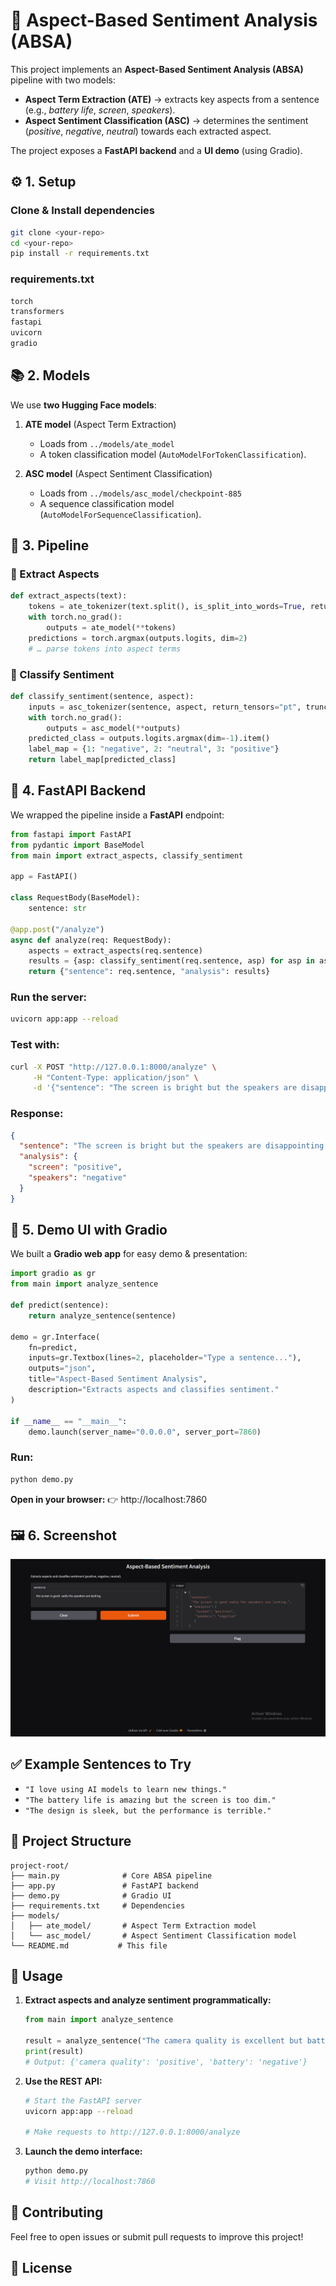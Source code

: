 # 📝 Aspect-Based Sentiment Analysis (ABSA)

This project implements an **Aspect-Based Sentiment Analysis (ABSA)** pipeline with two models:
* **Aspect Term Extraction (ATE)** → extracts key aspects from a sentence (e.g., *battery life*, *screen*, *speakers*).
* **Aspect Sentiment Classification (ASC)** → determines the sentiment (*positive*, *negative*, *neutral*) towards each extracted aspect.

The project exposes a **FastAPI backend** and a **UI demo** (using Gradio).

## ⚙️ 1. Setup

### Clone & Install dependencies

```bash
git clone <your-repo>
cd <your-repo>
pip install -r requirements.txt
```

### requirements.txt

```txt
torch
transformers
fastapi
uvicorn
gradio
```

## 📚 2. Models

We use **two Hugging Face models**:

1. **ATE model** (Aspect Term Extraction)
   * Loads from `../models/ate_model`
   * A token classification model (`AutoModelForTokenClassification`).

2. **ASC model** (Aspect Sentiment Classification)
   * Loads from `../models/asc_model/checkpoint-885`
   * A sequence classification model (`AutoModelForSequenceClassification`).

## 🧠 3. Pipeline

### 🔹 Extract Aspects

```python
def extract_aspects(text):
    tokens = ate_tokenizer(text.split(), is_split_into_words=True, return_tensors="pt")
    with torch.no_grad():
        outputs = ate_model(**tokens)
    predictions = torch.argmax(outputs.logits, dim=2)
    # … parse tokens into aspect terms
```

### 🔹 Classify Sentiment

```python
def classify_sentiment(sentence, aspect):
    inputs = asc_tokenizer(sentence, aspect, return_tensors="pt", truncation=True, padding=True)
    with torch.no_grad():
        outputs = asc_model(**outputs)
    predicted_class = outputs.logits.argmax(dim=-1).item()
    label_map = {1: "negative", 2: "neutral", 3: "positive"}
    return label_map[predicted_class]
```

## 🚀 4. FastAPI Backend

We wrapped the pipeline inside a **FastAPI** endpoint:

```python
from fastapi import FastAPI
from pydantic import BaseModel
from main import extract_aspects, classify_sentiment

app = FastAPI()

class RequestBody(BaseModel):
    sentence: str

@app.post("/analyze")
async def analyze(req: RequestBody):
    aspects = extract_aspects(req.sentence)
    results = {asp: classify_sentiment(req.sentence, asp) for asp in aspects}
    return {"sentence": req.sentence, "analysis": results}
```

### Run the server:

```bash
uvicorn app:app --reload
```

### Test with:

```bash
curl -X POST "http://127.0.0.1:8000/analyze" \
     -H "Content-Type: application/json" \
     -d '{"sentence": "The screen is bright but the speakers are disappointing."}'
```

### Response:

```json
{
  "sentence": "The screen is bright but the speakers are disappointing.",
  "analysis": {
    "screen": "positive",
    "speakers": "negative"
  }
}
```

## 🎨 5. Demo UI with Gradio

We built a **Gradio web app** for easy demo & presentation:

```python
import gradio as gr
from main import analyze_sentence

def predict(sentence):
    return analyze_sentence(sentence)

demo = gr.Interface(
    fn=predict,
    inputs=gr.Textbox(lines=2, placeholder="Type a sentence..."),
    outputs="json",
    title="Aspect-Based Sentiment Analysis",
    description="Extracts aspects and classifies sentiment."
)

if __name__ == "__main__":
    demo.launch(server_name="0.0.0.0", server_port=7860)
```

### Run:

```bash
python demo.py
```

**Open in your browser:** 👉 http://localhost:7860

## 🖼️ 6. Screenshot

![Demo Screenshot](screenGradioDemo.png)

## ✅ Example Sentences to Try

* `"I love using AI models to learn new things."`
* `"The battery life is amazing but the screen is too dim."`
* `"The design is sleek, but the performance is terrible."`

## 📁 Project Structure

```
project-root/
├── main.py              # Core ABSA pipeline
├── app.py               # FastAPI backend
├── demo.py              # Gradio UI
├── requirements.txt     # Dependencies
├── models/
│   ├── ate_model/       # Aspect Term Extraction model
│   └── asc_model/       # Aspect Sentiment Classification model
└── README.md           # This file
```

## 🔧 Usage

1. **Extract aspects and analyze sentiment programmatically:**
   ```python
   from main import analyze_sentence
   
   result = analyze_sentence("The camera quality is excellent but battery drains quickly.")
   print(result)
   # Output: {'camera quality': 'positive', 'battery': 'negative'}
   ```

2. **Use the REST API:**
   ```bash
   # Start the FastAPI server
   uvicorn app:app --reload
   
   # Make requests to http://127.0.0.1:8000/analyze
   ```

3. **Launch the demo interface:**
   ```bash
   python demo.py
   # Visit http://localhost:7860
   ```

## 🤝 Contributing

Feel free to open issues or submit pull requests to improve this project!

## 📄 License
